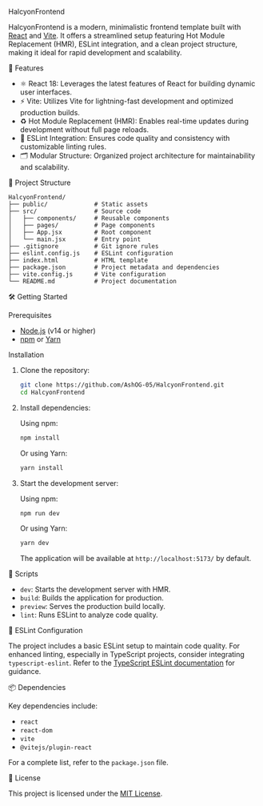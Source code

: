 HalcyonFrontend

HalcyonFrontend is a modern, minimalistic frontend template built with [React](https://reactjs.org/) and [Vite](https://vitejs.dev/). It offers a streamlined setup featuring Hot Module Replacement (HMR), ESLint integration, and a clean project structure, making it ideal for rapid development and scalability.

🚀 Features

* ⚛️ React 18: Leverages the latest features of React for building dynamic user interfaces.
* ⚡ Vite: Utilizes Vite for lightning-fast development and optimized production builds.
* ♻️ Hot Module Replacement (HMR): Enables real-time updates during development without full page reloads.
* 🧹 ESLint Integration: Ensures code quality and consistency with customizable linting rules.
* 🗂️ Modular Structure: Organized project architecture for maintainability and scalability.

📁 Project Structure

```
HalcyonFrontend/
├── public/             # Static assets
├── src/                # Source code
│   ├── components/     # Reusable components
│   ├── pages/          # Page components
│   ├── App.jsx         # Root component
│   └── main.jsx        # Entry point
├── .gitignore          # Git ignore rules
├── eslint.config.js    # ESLint configuration
├── index.html          # HTML template
├── package.json        # Project metadata and dependencies
├── vite.config.js      # Vite configuration
└── README.md           # Project documentation
```

🛠️ Getting Started

Prerequisites

* [Node.js](https://nodejs.org/) (v14 or higher)
* [npm](https://www.npmjs.com/) or [Yarn](https://yarnpkg.com/)

Installation

1. Clone the repository:

   ```bash
   git clone https://github.com/AshOG-05/HalcyonFrontend.git
   cd HalcyonFrontend
   ```

2. Install dependencies:

   Using npm:

   ```bash
   npm install
   ```

   Or using Yarn:

   ```bash
   yarn install
   ```

3. Start the development server:

   Using npm:

   ```bash
   npm run dev
   ```

   Or using Yarn:

   ```bash
   yarn dev
   ```

   The application will be available at `http://localhost:5173/` by default.

🧪 Scripts

* `dev`: Starts the development server with HMR.
* `build`: Builds the application for production.
* `preview`: Serves the production build locally.
* `lint`: Runs ESLint to analyze code quality.

🔧 ESLint Configuration

The project includes a basic ESLint setup to maintain code quality. For enhanced linting, especially in TypeScript projects, consider integrating `typescript-eslint`. Refer to the [TypeScript ESLint documentation](https://typescript-eslint.io/) for guidance.

📦 Dependencies

Key dependencies include:

* `react`
* `react-dom`
* `vite`
* `@vitejs/plugin-react`

For a complete list, refer to the `package.json` file.

📄 License

This project is licensed under the [MIT License](LICENSE).


